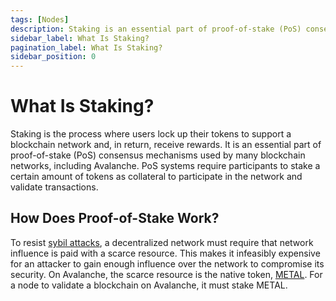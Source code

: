 ```yaml
---
tags: [Nodes]
description: Staking is an essential part of proof-of-stake (PoS) consensus mechanisms used by many blockchain networks, including Avalanche.
sidebar_label: What Is Staking?
pagination_label: What Is Staking?
sidebar_position: 0
---
```


# What Is Staking?

Staking is the process where users lock up their tokens to support a blockchain network and, in return,
receive rewards. It is an essential part of proof-of-stake (PoS) consensus mechanisms used by many 
blockchain networks, including Avalanche. PoS systems require participants to stake a certain amount
of tokens as collateral to participate in the network and validate transactions.

## How Does Proof-of-Stake Work?

To resist [sybil
attacks](https://support.avalabs.org/en/articles/4064853-what-is-a-sybil-attack),
a decentralized network must require that network influence is paid with a
scarce resource. This makes it infeasibly expensive for an attacker to gain
enough influence over the network to compromise its security. On Avalanche, the scarce
resource is the native token,
[METAL](/learn/avalanche/avax.md). For a node to validate
a blockchain on Avalanche, it must stake METAL.
